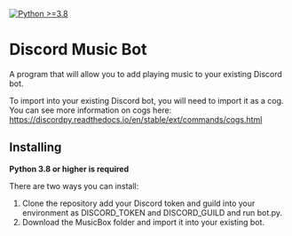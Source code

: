 [![Python >=3.8](https://img.shields.io/badge/python-3.8-blue.svg)](https://www.python.org/downloads/release/python-380/)
# Discord Music Bot
A program that will allow you to add playing music to your existing Discord bot. 

To import into your existing Discord bot, you will need to import it as a cog. You can see more information on cogs here: https://discordpy.readthedocs.io/en/stable/ext/commands/cogs.html

## Installing
**Python 3.8 or higher is required**

There are two ways you can install:
  1. Clone the repository add your Discord token and guild into your environment as DISCORD_TOKEN and DISCORD_GUILD and run bot.py.
  2. Download the MusicBox folder and import it into your existing bot. 



